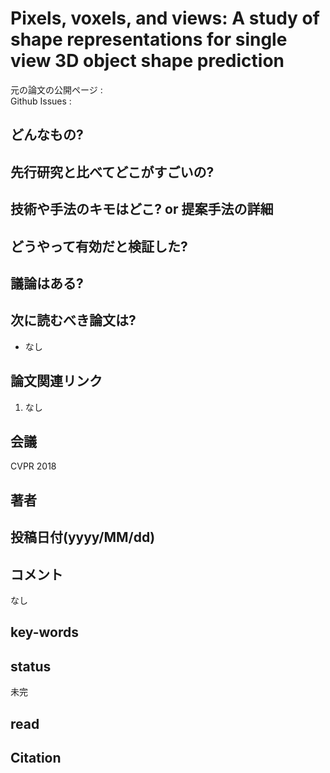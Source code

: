 # Pixels, voxels, and views: A study of shape representations for single view 3D object shape prediction

元の論文の公開ページ :   
Github Issues : 

## どんなもの?

## 先行研究と比べてどこがすごいの?

## 技術や手法のキモはどこ? or 提案手法の詳細

## どうやって有効だと検証した?

## 議論はある?

## 次に読むべき論文は?
- なし

## 論文関連リンク
1. なし

## 会議
CVPR 2018

## 著者

## 投稿日付(yyyy/MM/dd)

## コメント
なし

## key-words

## status
未完

## read

## Citation
